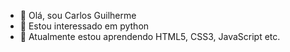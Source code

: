 - 👋 Olá, sou Carlos Guilherme
- 👀 Estou interessado em python
- 🌱 Atualmente estou aprendendo HTML5, CSS3, JavaScript etc.


<!---
carlosGuilherme444/carlosGuilherme444 é um repositório ✨ especial ✨ porque seu `README.md` (este arquivo) aparece no seu perfil GitHub.
Você pode clicar no link Visualizar para ver suas alterações.
--->
